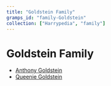 ```yaml
---
title: "Goldstein Family"
gramps_id: "family-Goldstein"
collection: ["Harrypedia", "family"]
---
```


# Goldstein Family

- [Anthony Goldstein](/Harrypedia/people/Goldstein/Anthony/)
- [Queenie Goldstein](/Harrypedia/people/Goldstein/Queenie/)
